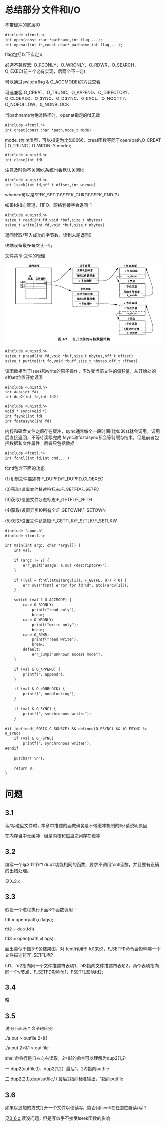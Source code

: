 # 总结部分 文件和I/O

不带缓冲的底层IO
```
#include <fcntl.h>
int open(const char *pathname,int flag,...);
int openat(int fd,const char* pathname,int flag,...);
```
flag包括以下宏定义

必选不兼容宏: O_RDONLY、O_WRONLY、O_RDWR、O_SEARCH、O_EXEC(前三个必有实现，后两个不一定)

可以通过switch(flag & O_ACCMODE)的方式查看

可选兼容:O_CREAT、O_TRUNC、O_APPEND、O_DIRECTORY、O_CLOEXEC、O_SYNC、O_DSYNC、O_EXCL、O_NOCTTY、O_NOFOLLOW、O_NONBLOCK

当pathname为绝对路径时，openat指定的fd无效

```
#include <fcntl.h>
int creat(const char *path,mode_t mode)
```
mode_t为int类型，可以指定为比如0666，creat函数等同于open(path,O_CREAT | O_TRUNC | O_WRONLY,mode);

```
#include <unistd.h>
int close(int fd)
```
注意及时你不关闭fd,系统也会默认关闭fd

```
#include <unistd.h>
int lseek(int fd,off_t offset,int whence)
```
whence可以是SEEK_SET(0)\SEEK_CUR(1)\SEEK_END(2)

如果fd指向管道、FIFO、网络套接字会返回-1

```
#include <unistd.h>
ssize_t read(int fd,void *buf,size_t nbytes)
ssize_t write(int fd,void *buf,size_t nbytes)
```
返回读取/写入成功的字节数，读到末尾返回0

终端设备最多每次读一行

文件共享:文件的管理

![](./文件共享.png)

```
#include <unistd.h>
ssize_t pread(int fd,void *buf,size_t nbytes,off_t offset)
ssize_t pwrite(int fd,void *buff,size_t nbytes,off_t offset)
```
该函数相当于lseek和write的原子操作，不改变当前文件的偏移量，从开始处的offset位置开始读写

```
#include <unistd.h>
int dup(int fd)
int dup2(int fd,int fd2)
```
```
#include <unistd.h>
void * sync(void *)
int fsync(int fd)
int fdatasync(int fd)
```
内核和磁盘文件之间存在缓冲，sync通常每个一段时间(比如30s)就会调用，调用后直接返回，不等待读写完成
fsync和fdatasync都会等待缓存结束，但是前者包括数据和文件属性，后者只包括数据

```
#include <fcntl.h>
int fcntl(int fd,int cmd,...)
```
fcntl包含下面的功能:

(1)复制文件描述符:F_DUPFD\F_DUPFD_CLOEXEC

(2)获取/设置文件描述符标志:F_GETFD\F_SETFD

(3)获取/设置文件状态标志:F_GETFL\F_SETFL

(4)获取/设置异步IO所有全:F_GETOWN\F_SETOWN

(5)获取/设置文件记录锁:F_GETTLK\F_SETLK\F_SETLKW


```
#include "apue.h"
#include <fcntl.h>

int main(int argc, char *argv[]) {
    int val;

    if (argc != 2) {
        err_quit("usage: a.out <descriptor#>");
    }

    if ((val = fcntl(atoi(argv[1]), F_GETFL, 0)) < 0) {
        err_sys("fcntl error for fd %d", atoi(argv[1]));
    }

    switch (val & O_ACCMODE) {
        case O_RDONLY:
            printf("read only");
            break;
        case O_WRONLY:
            printf("write only");
            break;
        case O_RDWR:
            printf("read write");
            break;
        default:
            err_dump("unknown access mode");
    }

    if (val & O_APPEND) {
        printf(", append");
    }

    if (val & O_NONBLOCK) {
        printf(", nonblocking");
    }

    if (val & O_SYNC) {
        printf(", synchronous writes");
    }

#if !defined(_POSIX_C_SOURCE) && defined(O_FSYNC) && (O_FSYNC != O_SYNC)
    if (val & O_FSYNC)
        printf(", synchronous writes");
#endif

    putchar('\n');

    return 0;
}
```
# 问题

## 3.1
读/写磁盘文件时，本章中描述的函教确实是不带缓冲机制的吗?请说明原因

在内存当中无缓冲，但是内核和磁盘之间存在缓冲

## 3.2
编写一个与3.12节中 dup2功能相同的函数，要求不调用fcntl函数，并且要有正确的出错处理。

见[3_2.c](./3_2.C)

## 3.3
假设一个进程执行下面3个函数调用：

fdl = open(path,oflags);

fd2 = dup(fd1):

fd3 = open(path,oflags):

面出类似于图3-9的结果图，对 fcntl作用于 fd1来说，F_SETFD命令会影响哪一个文件描述符?F_SETFL呢?

fd1，fd2指向同一个文件描述符表项1，fd3指向文件描述符表项2，两个表项指向同一个v节点，F_SETFD影响fd1，FSETFL影响fd2;
## 3.4
略
## 3.5
说明下面两个命令的区别

./a.out > outfile 2>&1

./a.out 2>&1 > out file

shell命令行是自左向右读取，2>&1的命令可以理解为dup2(1,2)

一:dup2(outfile,1)，dup2(1,2）最后1，2均指向outfile

二:dup2(2,1),dup(outfile,1) 最后2指向标准输出，1指向outfile

## 3.6
如果以追加的方式打开一个文件以便读写，能否用lseek在任意位置读/写？

见[3_6.c](./3_6.c),读没问题，但是写似乎不接受lseek函数的影响
